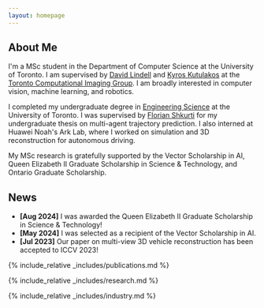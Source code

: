 ```yaml
---
layout: homepage
---
```


## About Me

I'm a MSc student in the Department of Computer Science at the University of Toronto. I am supervised by [David Lindell](https://davidlindell.com) and [Kyros Kutulakos](https://www.cs.toronto.edu/~kyros/) at the [Toronto Computational Imaging Group](https://compimaging.dgp.toronto.edu). I am broadly interested in computer vision, machine learning, and robotics.

I completed my undergraduate degree in [Engineering Science](https://engsci.utoronto.ca/program/what-is-engsci/) at the University of Toronto. I was supervised by [Florian Shkurti](http://www.cs.toronto.edu/~florian/) for my undergraduate thesis on multi-agent trajectory prediction. I also interned at Huawei Noah's Ark Lab, where I worked on simulation and 3D reconstruction for autonomous driving.

My MSc research is gratefully supported by the Vector Scholarship in AI, Queen Elizabeth II Graduate Scholarship in Science & Technology, and Ontario Graduate Scholarship.

## News

- **[Aug 2024]** I was awarded the Queen Elizabeth II Graduate Scholarship in Science & Technology!
- **[May 2024]** I was selected as a recipient of the Vector Scholarship in AI.
- **[Jul 2023]** Our paper on multi-view 3D vehicle reconstruction has been accepted to ICCV 2023!

{% include_relative _includes/publications.md %}

{% include_relative _includes/research.md %}

{% include_relative _includes/industry.md %}
